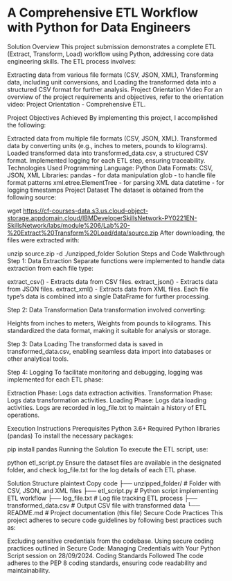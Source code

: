 # A Comprehensive ETL Workflow with Python for Data Engineers
Solution Overview
This project submission demonstrates a complete ETL (Extract, Transform, Load) workflow using Python, addressing core data engineering skills. The ETL process involves:

Extracting data from various file formats (CSV, JSON, XML),
Transforming data, including unit conversions, and
Loading the transformed data into a structured CSV format for further analysis.
Project Orientation Video
For an overview of the project requirements and objectives, refer to the orientation video: Project Orientation - Comprehensive ETL.

Project Objectives Achieved
By implementing this project, I accomplished the following:

Extracted data from multiple file formats (CSV, JSON, XML).
Transformed data by converting units (e.g., inches to meters, pounds to kilograms).
Loaded transformed data into transformed_data.csv, a structured CSV format.
Implemented logging for each ETL step, ensuring traceability.
Technologies Used
Programming Language: Python
Data Formats: CSV, JSON, XML
Libraries:
pandas - for data manipulation
glob - to handle file format patterns
xml.etree.ElementTree - for parsing XML data
datetime - for logging timestamps
Project Dataset
The dataset is obtained from the following source:


wget https://cf-courses-data.s3.us.cloud-object-storage.appdomain.cloud/IBMDeveloperSkillsNetwork-PY0221EN-SkillsNetwork/labs/module%206/Lab%20-%20Extract%20Transform%20Load/data/source.zip
After downloading, the files were extracted with:

unzip source.zip -d ./unzipped_folder
Solution Steps and Code Walkthrough
Step 1: Data Extraction
Separate functions were implemented to handle data extraction from each file type:

extract_csv() - Extracts data from CSV files.
extract_json() - Extracts data from JSON files.
extract_xml() - Extracts data from XML files.
Each file type’s data is combined into a single DataFrame for further processing.

Step 2: Data Transformation
Data transformation involved converting:

Heights from inches to meters,
Weights from pounds to kilograms.
This standardized the data format, making it suitable for analysis or storage.

Step 3: Data Loading
The transformed data is saved in transformed_data.csv, enabling seamless data import into databases or other analytical tools.

Step 4: Logging
To facilitate monitoring and debugging, logging was implemented for each ETL phase:

Extraction Phase: Logs data extraction activities.
Transformation Phase: Logs data transformation activities.
Loading Phase: Logs data loading activities.
Logs are recorded in log_file.txt to maintain a history of ETL operations.

Execution Instructions
Prerequisites
Python 3.6+
Required Python libraries (pandas)
To install the necessary packages:

pip install pandas
Running the Solution
To execute the ETL script, use:


python etl_script.py
Ensure the dataset files are available in the designated folder, and check log_file.txt for the log details of each ETL phase.

Solution Structure
plaintext
Copy code
├── unzipped_folder/           # Folder with CSV, JSON, and XML files
├── etl_script.py              # Python script implementing ETL workflow
├── log_file.txt               # Log file tracking ETL process
├── transformed_data.csv       # Output CSV file with transformed data
└── README.md                  # Project documentation (this file)
Secure Code Practices
This project adheres to secure code guidelines by following best practices such as:

Excluding sensitive credentials from the codebase.
Using secure coding practices outlined in Secure Code: Managing Credentials with Your Python Script session on 28/09/2024.
Coding Standards Followed
The code adheres to the PEP 8 coding standards, ensuring code readability and maintainability.